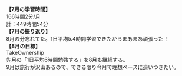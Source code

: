 **【7月の学習時間】**<br>
166時間2分/月<br>
計：449時間54分<br>
**【7月の振り返り】**<br>
8月の分忘れてた。1日平均5.4時間学習できたからまあまあ頑張った！<br>
**【8月の目標】**<br>
TakeOwnership<br>
先月の「1日平均6時間勉強する」を8月も継続する。<br>
9月は旅行が沢山あるので、できる限り今月で理想ペースに追いつきたい。<br>